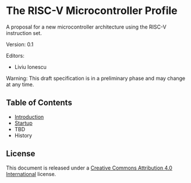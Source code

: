 # The RISC-V Microcontroller Profile

A proposal for a new microcontroller architecture using the RISC-V instruction set.

Version: 0.1

Editors:
* Liviu Ionescu

Warning: This draft specification is in a preliminary phase and may change at any time.

## Table of Contents

* [Introduction](introduction.md)
* [Startup](startup.md)
* TBD
* History

## License

This document is released under a [Creative Commons Attribution 4.0 International](https://creativecommons.org/licenses/by/4.0/legalcode) license.
